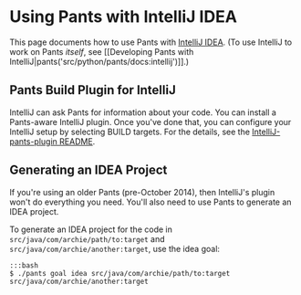 Using Pants with IntelliJ IDEA
==============================

This page documents how to use Pants with [IntelliJ
IDEA](http://www.jetbrains.com/idea/). (To use IntelliJ to work on Pants
*itself*, see
[[Developing Pants with IntelliJ|pants('src/python/pants/docs:intellij')]].)

Pants Build Plugin for IntelliJ
-------------------------------

IntelliJ can ask Pants for information about your code. You can install a Pants-aware IntelliJ
plugin. Once you've done that, you can configure your IntelliJ setup by selecting BUILD targets.
For the details, see the
[IntelliJ-pants-plugin README](https://github.com/pantsbuild/intellij-pants-plugin/blob/master/README.md).

Generating an IDEA Project
--------------------------

If you're using an older Pants (pre-October 2014), then IntelliJ's plugin won't do everything you
need. You'll also need to use Pants to generate an IDEA project.

To generate an IDEA project for the code in `src/java/com/archie/path/to:target` and
`src/java/com/archie/another:target`, use the <a pantsref="oref_goal_idea">idea goal</a>:

    :::bash
    $ ./pants goal idea src/java/com/archie/path/to:target src/java/com/archie/another:target
